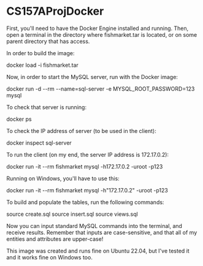 # CS157AProjDocker
First, you'll need to have the Docker Engine installed and running. Then, open a terminal in the directory where fishmarket.tar is located, or on some parent directory that has access.

In order to build the image:

docker load -i fishmarket.tar

Now, in order to start the MySQL server, run with the Docker image:

docker run -d --rm --name=sql-server -e MYSQL_ROOT_PASSWORD=123 mysql

To check that server is running:

docker ps

To check the IP address of server (to be used in the client):

docker inspect sql-server

To run the client (on my end, the server IP address is 172.17.0.2):

docker run -it --rm fishmarket mysql -h172.17.0.2 -uroot -p123

Running on Windows, you'll have to use this:

docker run -it --rm fishmarket mysql -h"172.17.0.2" -uroot -p123

To build and populate the tables, run the following commands:

source create.sql
source insert.sql
source views.sql

Now you can input standard MySQL commands into the terminal, and receive results. Remember that inputs are case-sensitive, and that all of my entities and attributes are upper-case!

This image was created and runs fine on Ubuntu 22.04, but I've tested it and it works fine on Windows too.  

